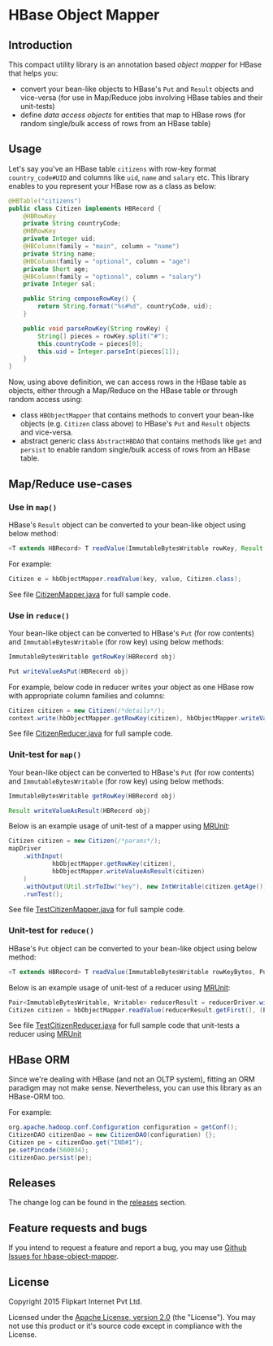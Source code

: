 # HBase Object Mapper

## Introduction
This compact utility library is an annotation based *object mapper* for HBase that helps you:

* convert your bean-like objects to HBase's `Put` and `Result` objects and vice-versa (for use in Map/Reduce jobs involving HBase tables and their unit-tests)
* define *data access objects* for entities that map to HBase rows (for random single/bulk access of rows from an HBase table)

## Usage
Let's say you've an HBase table `citizens` with row-key format `country_code#UID` and columns like `uid`, `name` and `salary` etc. This library enables to you represent your HBase row as a class as below:

```java
@HBTable("citizens")
public class Citizen implements HBRecord {
    @HBRowKey
    private String countryCode;
    @HBRowKey
    private Integer uid;
    @HBColumn(family = "main", column = "name")
    private String name;
    @HBColumn(family = "optional", column = "age")
    private Short age;
    @HBColumn(family = "optional", column = "salary")
    private Integer sal;

    public String composeRowKey() {
        return String.format("%s#%d", countryCode, uid);
    }

    public void parseRowKey(String rowKey) {
        String[] pieces = rowKey.split("#");
        this.countryCode = pieces[0];
        this.uid = Integer.parseInt(pieces[1]);
    }
} 
```

Now, using above definition, we can access rows in the HBase table as objects, either through a Map/Reduce on the HBase table or through random access using:

* class `HBObjectMapper` that contains methods to convert your bean-like objects (e.g. `Citizen` class above) to HBase's `Put` and `Result` objects and vice-versa.
* abstract generic class `AbstractHBDAO` that contains methods like `get` and `persist` to enable random single/bulk access of rows from an HBase table.

## Map/Reduce use-cases

### Use in `map()`
HBase's `Result` object can be converted to your bean-like object using below method: 

```java
<T extends HBRecord> T readValue(ImmutableBytesWritable rowKey, Result result, Class<T> clazz)
```

For example:

```java
Citizen e = hbObjectMapper.readValue(key, value, Citizen.class);
```
See file [CitizenMapper.java](./src/test/java/com/flipkart/hbaseobjectmapper/mr/samples/CitizenMapper.java) for full sample code.

### Use in `reduce()`
Your bean-like object can be converted to HBase's `Put` (for row contents) and `ImmutableBytesWritable` (for row key) using below methods:

```java
ImmutableBytesWritable getRowKey(HBRecord obj)
```
```java
Put writeValueAsPut(HBRecord obj)
```
For example, below code in reducer writes your object as one HBase row with appropriate column families and columns:

```java
Citizen citizen = new Citizen(/*details*/);
context.write(hbObjectMapper.getRowKey(citizen), hbObjectMapper.writeValueAsPut(citizen));
```

See file [CitizenReducer.java](./src/test/java/com/flipkart/hbaseobjectmapper/mr/samples/CitizenReducer.java) for full sample code.

### Unit-test for `map()`
Your bean-like object can be converted to HBase's `Put` (for row contents) and `ImmutableBytesWritable` (for row key) using below methods:

```java
ImmutableBytesWritable getRowKey(HBRecord obj)
```
```java
Result writeValueAsResult(HBRecord obj)
```
Below is an example usage of unit-test of a mapper using [MRUnit](https://mrunit.apache.org/):

```java
Citizen citizen = new Citizen(/*params*/);
mapDriver
    .withInput(
            hbObjectMapper.getRowKey(citizen),
            hbObjectMapper.writeValueAsResult(citizen)
    )
    .withOutput(Util.strToIbw("key"), new IntWritable(citizen.getAge()))
    .runTest();
```


See file [TestCitizenMapper.java](./src/test/java/com/flipkart/hbaseobjectmapper/mr/TestCitizenMapper.java) for full sample code.

### Unit-test for `reduce()`
HBase's `Put` object can be converted to your bean-like object using below method:
 
```java
<T extends HBRecord> T readValue(ImmutableBytesWritable rowKeyBytes, Put put, Class<T> clazz)
```

Below is an example usage of unit-test of a reducer using [MRUnit](https://mrunit.apache.org/):

```java
Pair<ImmutableBytesWritable, Writable> reducerResult = reducerDriver.withInput(Util.strToIbw("key"), Arrays.asList(new IntWritable(1), new IntWritable(5))).run().get(0);
Citizen citizen = hbObjectMapper.readValue(reducerResult.getFirst(), (Put) reducerResult.getSecond(), Citizen.class);
```

See file [TestCitizenReducer.java](./src/test/java/com/flipkart/hbaseobjectmapper/mr/TestCitizenReducer.java) for full sample code that unit-tests a reducer using [MRUnit](https://mrunit.apache.org/)

## HBase ORM
Since we're dealing with HBase (and not an OLTP system), fitting an ORM paradigm may not make sense. Nevertheless, you can use this library as an HBase-ORM too.

For example:

```java
org.apache.hadoop.conf.Configuration configuration = getConf();
CitizenDAO citizenDao = new CitizenDAO(configuration) {};
Citizen pe = citizenDao.get("IND#1");
pe.setPincode(560034);
citizenDao.persist(pe);
```

## Releases

The change log can be found in the [releases](../../releases) section.

## Feature requests and bugs

If you intend to request a feature and report a bug, you may use [Github Issues for hbase-object-mapper](../../issues).

## License

Copyright 2015 Flipkart Internet Pvt Ltd.

Licensed under the [Apache License, version 2.0](http://www.apache.org/licenses/LICENSE-2.0) (the "License"). You may not use this product or it's source code except in compliance with the License.
